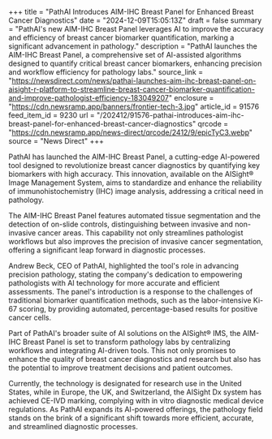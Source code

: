 +++
title = "PathAI Introduces AIM-IHC Breast Panel for Enhanced Breast Cancer Diagnostics"
date = "2024-12-09T15:05:13Z"
draft = false
summary = "PathAI's new AIM-IHC Breast Panel leverages AI to improve the accuracy and efficiency of breast cancer biomarker quantification, marking a significant advancement in pathology."
description = "PathAI launches the AIM-IHC Breast Panel, a comprehensive set of AI-assisted algorithms designed to quantify critical breast cancer biomarkers, enhancing precision and workflow efficiency for pathology labs."
source_link = "https://newsdirect.com/news/pathai-launches-aim-ihc-breast-panel-on-aisight-r-platform-to-streamline-breast-cancer-biomarker-quantification-and-improve-pathologist-efficiency-183049207"
enclosure = "https://cdn.newsramp.app/banners/frontier-tech-3.jpg"
article_id = 91576
feed_item_id = 9230
url = "/202412/91576-pathai-introduces-aim-ihc-breast-panel-for-enhanced-breast-cancer-diagnostics"
qrcode = "https://cdn.newsramp.app/news-direct/qrcode/2412/9/epicTyC3.webp"
source = "News Direct"
+++

<p>PathAI has launched the AIM-IHC Breast Panel, a cutting-edge AI-powered tool designed to revolutionize breast cancer diagnostics by quantifying key biomarkers with high accuracy. This innovation, available on the AISight® Image Management System, aims to standardize and enhance the reliability of immunohistochemistry (IHC) image analysis, addressing a critical need in pathology.</p><p>The AIM-IHC Breast Panel features automated tissue segmentation and the detection of on-slide controls, distinguishing between invasive and non-invasive cancer areas. This capability not only streamlines pathologist workflows but also improves the precision of invasive cancer segmentation, offering a significant leap forward in diagnostic processes.</p><p>Andrew Beck, CEO of PathAI, highlighted the tool's role in advancing precision pathology, stating the company's dedication to empowering pathologists with AI technology for more accurate and efficient assessments. The panel's introduction is a response to the challenges of traditional biomarker quantification methods, such as the labor-intensive Ki-67 scoring, by providing automated, percentage-based results for positive cancer cells.</p><p>Part of PathAI's broader suite of AI solutions on the AISight® IMS, the AIM-IHC Breast Panel is set to transform pathology labs by centralizing workflows and integrating AI-driven tools. This not only promises to enhance the quality of breast cancer diagnostics and research but also has the potential to improve treatment decisions and patient outcomes.</p><p>Currently, the technology is designated for research use in the United States, while in Europe, the UK, and Switzerland, the AISight Dx system has achieved CE-IVD marking, complying with in vitro diagnostic medical device regulations. As PathAI expands its AI-powered offerings, the pathology field stands on the brink of a significant shift towards more efficient, accurate, and streamlined diagnostic processes.</p>